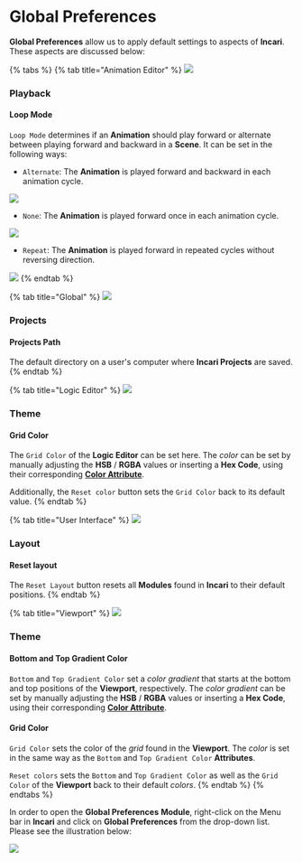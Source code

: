 # Global Preferences

**Global Preferences** allow us to apply default settings to aspects of **Incari**. These aspects are discussed below:

{% tabs %}
{% tab title="Animation Editor" %}
![](../.gitbook/assets/globalpref_animeditor.png)

### Playback

#### Loop Mode

`Loop Mode` determines if an **Animation** should play forward or alternate between playing forward and backward in a **Scene**. It can be set in the following ways:

* `Alternate`: The **Animation** is played forward and backward in each animation cycle.

![](../.gitbook/assets/interpolation-mode-alternate.gif)

* `None`: The **Animation** is played forward once in each animation cycle.

![](../.gitbook/assets/interpolation-mode-once.gif)

* `Repeat`: The **Animation** is played forward in repeated cycles without reversing direction.

![](../.gitbook/assets/interpolation-mode-repeat.gif)
{% endtab %}

{% tab title="Global" %}
![](../.gitbook/assets/globalpref_global.png)

### Projects

#### Projects Path

The default directory on a user's computer where **Incari Projects** are saved.
{% endtab %}

{% tab title="Logic Editor" %}
![](../.gitbook/assets/globalpref_logic.png)

### Theme

#### Grid Color

The `Grid Color` of the **Logic Editor** can be set here. The _color_ can be set by manually adjusting the **HSB** / **RGBA** values or inserting a **Hex Code**, using their corresponding [**Color Attribute**](../objects-and-types/attributes/attribute-types/color-attribute.md).

Additionally, the `Reset color` button sets the `Grid Color` back to its default value.
{% endtab %}

{% tab title="User Interface" %}
![](../.gitbook/assets/globalpref_ui.png)

### Layout

#### Reset layout

The `Reset Layout` button resets all **Modules** found in **Incari** to their default positions.
{% endtab %}

{% tab title="Viewport" %}
![](../.gitbook/assets/globalpref_viewport.png)

### Theme

#### Bottom and Top Gradient Color

`Bottom` and `Top Gradient Color` set a _color gradient_ that starts at the bottom and top positions of the **Viewport**, respectively. The _color gradient_ can be set by manually adjusting the **HSB** / **RGBA** values or inserting a **Hex Code**, using their corresponding [**Color Attribute**](../objects-and-types/attributes/attribute-types/color-attribute.md).

#### Grid Color

`Grid Color` sets the color of the _grid_ found in the **Viewport**. The _color_ is set in the same way as the `Bottom` and `Top Gradient Color` **Attributes**.

`Reset colors` sets the `Bottom` and `Top Gradient Color` as well as the `Grid Color` of the **Viewport** back to their default _colors_.
{% endtab %}
{% endtabs %}

In order to open the **Global Preferences** **Module**, right-click on the Menu bar in **Incari** and click on **Global Preferences** from the drop-down list. Please see the illustration below:

![](../.gitbook/assets/open-global-preferences_20222.png)
